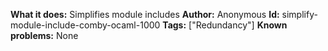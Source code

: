 **What it does:** Simplifies module includes
**Author:** Anonymous
**Id:** simplify-module-include-comby-ocaml-1000
**Tags:** ["Redundancy"]
**Known problems:** None
